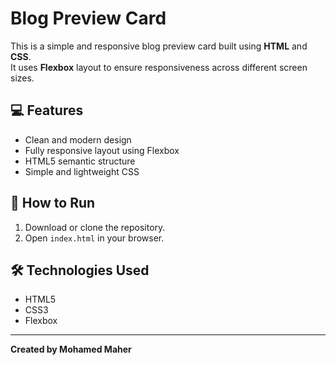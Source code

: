 # Blog Preview Card

This is a simple and responsive blog preview card built using **HTML** and **CSS**.  
It uses **Flexbox** layout to ensure responsiveness across different screen sizes.

## 💻 Features
- Clean and modern design
- Fully responsive layout using Flexbox
- HTML5 semantic structure
- Simple and lightweight CSS


## 🚀 How to Run
1. Download or clone the repository.
2. Open `index.html` in your browser.

## 🛠️ Technologies Used
- HTML5
- CSS3
- Flexbox

---

**Created by Mohamed Maher**
